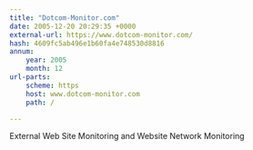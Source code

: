 ```yaml
---
title: "Dotcom-Monitor.com"
date: 2005-12-20 20:29:35 +0000
external-url: https://www.dotcom-monitor.com/
hash: 4609fc5ab496e1b60fa4e748530d8816
annum:
    year: 2005
    month: 12
url-parts:
    scheme: https
    host: www.dotcom-monitor.com
    path: /

---
```


External Web Site Monitoring and Website Network Monitoring
